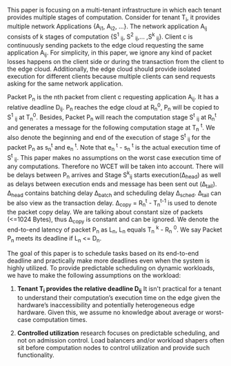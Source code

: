 This paper is focusing on a multi-tenant infrastructure in which each tenant provides multiple stages of computation.
Consider for tenant T<sub>i</sub>, it provides multiple network Applications {A<sub>i1</sub>, A<sub>i2</sub>, ...}. 
The network application A<sub>ij</sub> consists of k stages of computation {S<sup>1</sup> <sub>ij</sub>, S<sup>2</sup> <sub>ij</sub>,... ,S<sup>k</sup> <sub>ij</sub>}.
Client c is continuously sending packets to the edge cloud requesting the same application A<sub>ij</sub>.
For simplicity, in this paper, we ignore any kind of packet losses happens on the client side or during the transaction from the client to the edge cloud.
Additionally, the edge cloud should provide isolated execution for different clients because multiple clients can send requests asking for the same network application.

Packet P<sub>n</sub> is the nth packet from client c requesting application A<sub>ij</sub>.
It has a relative deadline D<sub>ij</sub>.
P<sub>n</sub> reaches the edge cloud at R<sub>n</sub><sup>0</sup>, P<sub>n</sub> will be copied to S<sup>1</sup> <sub>ij</sub> at T<sub>n</sub><sup>0</sup>. 
Besides, Packet P<sub>n</sub> will reach the computation stage S<sup>t</sup> <sub>ij</sub> at R<sub>n</sub><sup>t</sup> and generates a message for the following computation stage at T<sub>n</sub> <sup>t</sup>.
We also denote the beginning and end of the execution of stage S<sup>t</sup> <sub>ij</sub> for the packet P<sub>n</sub> as s<sub>n</sub><sup>t</sup> and e<sub>n</sub> <sup>t</sup>.
Note that e<sub>n</sub> <sup>t</sup> - s<sub>n</sub> <sup>t</sup> is the actual execution time of S<sup>t</sup> <sub>ij</sub>.
This paper makes no assumptions on the worst case execution time of any computations.
Therefore no WCET will be taken into account.
There will be delays between P<sub>n</sub> arrives and Stage S<sup>k</sup><sub>ij</sub> starts execution(Δ<sub>head</sub>) as well as delays between execution ends and message has been sent out (Δ<sub>tail</sub>).
Δ<sub>head</sub> contains batching delay Δ<sub>batch</sub> and scheduling delay Δ<sub>sched</sub>.
Δ<sub>tail</sub> can be also view as the transaction delay.
Δ<sub>copy</sub> = R<sub>n</sub><sup>t</sup> - T<sub>n</sub><sup>t-1</sup> is used to denote the packet copy delay.
We are talking about constant size of packets (<=1024 Bytes), thus Δ<sub>copy</sub> is constant and can be ignored.
We denote the end-to-end latency of packet P<sub>n</sub> as L<sub>n</sub>, L<sub>n</sub> equals T<sub>n</sub> <sup>k</sup> - R<sub>n</sub> <sup>0</sup>.
We say Packet P<sub>n</sub> meets its deadline if L<sub>n</sub> <= D<sub>n</sub>.

The goal of this paper is to schedule tasks based on its end-to-end deadline and practically make more deadlines even when the system is highly utilized.
To provide predictable scheduling on dynamic workloads, we have to make the following assumptions on the workload:

1. **Tenant T<sub>i</sub> provides the relative deadline D<sub>ij</sub>** 
It isn't practical for a tenant to understand their computation’s execution time on the edge given the hardware’s inaccessibility and potentially heterogeneous edge hardware.
Given this, we assume no knowledge about average or worst-case computation times.

2. **Controlled utilization**
research focuses on predictable scheduling, and not on admission control. 
Load balancers and/or workload shapers often sit before computation nodes to control utilization and provide such functionality.



